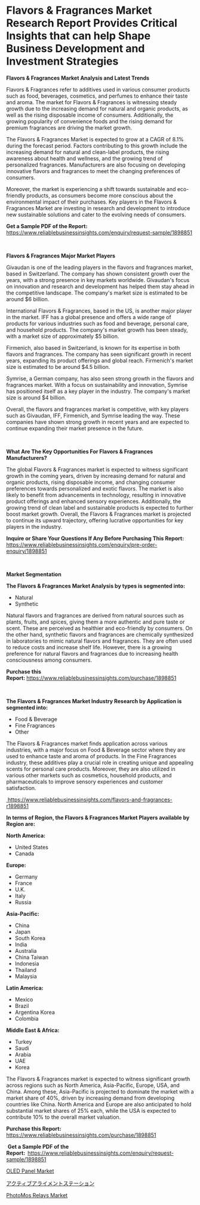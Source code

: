 <p><h1>Flavors & Fragrances Market Research Report Provides Critical Insights that can help Shape Business Development and Investment Strategies</h1></p><p><strong>Flavors & Fragrances Market Analysis and Latest Trends</strong></p>
<p><p>Flavors & Fragrances refer to additives used in various consumer products such as food, beverages, cosmetics, and perfumes to enhance their taste and aroma. The market for Flavors & Fragrances is witnessing steady growth due to the increasing demand for natural and organic products, as well as the rising disposable income of consumers. Additionally, the growing popularity of convenience foods and the rising demand for premium fragrances are driving the market growth.</p><p>The Flavors & Fragrances Market is expected to grow at a CAGR of 8.1% during the forecast period. Factors contributing to this growth include the increasing demand for natural and clean-label products, the rising awareness about health and wellness, and the growing trend of personalized fragrances. Manufacturers are also focusing on developing innovative flavors and fragrances to meet the changing preferences of consumers.</p><p>Moreover, the market is experiencing a shift towards sustainable and eco-friendly products, as consumers become more conscious about the environmental impact of their purchases. Key players in the Flavors & Fragrances Market are investing in research and development to introduce new sustainable solutions and cater to the evolving needs of consumers.</p></p>
<p><strong>Get a Sample PDF of the Report:&nbsp;</strong> <a href="https://www.reliablebusinessinsights.com/enquiry/request-sample/1898851">https://www.reliablebusinessinsights.com/enquiry/request-sample/1898851</a></p>
<p>&nbsp;</p>
<p><strong>Flavors & Fragrances Major Market Players</strong></p>
<p><p>Givaudan is one of the leading players in the flavors and fragrances market, based in Switzerland. The company has shown consistent growth over the years, with a strong presence in key markets worldwide. Givaudan's focus on innovation and research and development has helped them stay ahead in the competitive landscape. The company's market size is estimated to be around $6 billion.</p><p>International Flavors & Fragrances, based in the US, is another major player in the market. IFF has a global presence and offers a wide range of products for various industries such as food and beverage, personal care, and household products. The company's market growth has been steady, with a market size of approximately $5 billion.</p><p>Firmenich, also based in Switzerland, is known for its expertise in both flavors and fragrances. The company has seen significant growth in recent years, expanding its product offerings and global reach. Firmenich's market size is estimated to be around $4.5 billion.</p><p>Symrise, a German company, has also seen strong growth in the flavors and fragrances market. With a focus on sustainability and innovation, Symrise has positioned itself as a key player in the industry. The company's market size is around $4 billion.</p><p>Overall, the flavors and fragrances market is competitive, with key players such as Givaudan, IFF, Firmenich, and Symrise leading the way. These companies have shown strong growth in recent years and are expected to continue expanding their market presence in the future.</p></p>
<p>&nbsp;</p>
<p><strong>What Are The Key Opportunities For Flavors & Fragrances Manufacturers?</strong></p>
<p><p>The global Flavors & Fragrances market is expected to witness significant growth in the coming years, driven by increasing demand for natural and organic products, rising disposable income, and changing consumer preferences towards personalized and exotic flavors. The market is also likely to benefit from advancements in technology, resulting in innovative product offerings and enhanced sensory experiences. Additionally, the growing trend of clean label and sustainable products is expected to further boost market growth. Overall, the Flavors & Fragrances market is projected to continue its upward trajectory, offering lucrative opportunities for key players in the industry.</p></p>
<p><strong>Inquire or Share Your Questions If Any Before Purchasing This Report:</strong> <a href="https://www.reliablebusinessinsights.com/enquiry/pre-order-enquiry/1898851">https://www.reliablebusinessinsights.com/enquiry/pre-order-enquiry/1898851</a></p>
<p>&nbsp;</p>
<p><strong>Market Segmentation</strong></p>
<p><strong>The Flavors & Fragrances Market Analysis by types is segmented into:</strong></p>
<p><ul><li>Natural</li><li>Synthetic</li></ul></p>
<p><p>Natural flavors and fragrances are derived from natural sources such as plants, fruits, and spices, giving them a more authentic and pure taste or scent. These are perceived as healthier and eco-friendly by consumers. On the other hand, synthetic flavors and fragrances are chemically synthesized in laboratories to mimic natural flavors and fragrances. They are often used to reduce costs and increase shelf life. However, there is a growing preference for natural flavors and fragrances due to increasing health consciousness among consumers.</p></p>
<p><strong>Purchase this Report:&nbsp;</strong><a href="https://www.reliablebusinessinsights.com/purchase/1898851">https://www.reliablebusinessinsights.com/purchase/1898851</a></p>
<p>&nbsp;</p>
<p><strong>The Flavors & Fragrances Market Industry Research by Application is segmented into:</strong></p>
<p><ul><li>Food & Beverage</li><li>Fine Fragrances</li><li>Other</li></ul></p>
<p><p>The Flavors & Fragrances market finds application across various industries, with a major focus on Food & Beverage sector where they are used to enhance taste and aroma of products. In the Fine Fragrances industry, these additives play a crucial role in creating unique and appealing scents for personal care products. Moreover, they are also utilized in various other markets such as cosmetics, household products, and pharmaceuticals to improve sensory experiences and customer satisfaction.</p></p>
<p><a href="https://www.reliablebusinessinsights.com/flavors-and-fragrances-r1898851">&nbsp;https://www.reliablebusinessinsights.com/flavors-and-fragrances-r1898851</a></p>
<p><strong>In terms of Region, the Flavors & Fragrances Market Players available by Region are:</strong></p>
<p>
    <p> <strong> North America: </strong>
        <ul>
            <li>United States</li>
            <li>Canada</li>
        </ul>
        </p> 
    <p> <strong> Europe: </strong>
        <ul>
            <li>Germany</li>
            <li>France</li>
            <li>U.K.</li>
            <li>Italy</li>
            <li>Russia</li>
        </ul>
        </p> 
    <p> <strong> Asia-Pacific: </strong>
        <ul>
            <li>China</li>
            <li>Japan</li>
            <li>South Korea</li>
            <li>India</li>
            <li>Australia</li>
            <li>China Taiwan</li>
            <li>Indonesia</li>
            <li>Thailand</li>
            <li>Malaysia</li>
        </ul>
        </p> 
    <p> <strong> Latin America: </strong>
        <ul>
            <li>Mexico</li>
            <li>Brazil</li>
            <li>Argentina Korea</li>
            <li>Colombia</li>
        </ul>
        </p> 
    <p> <strong> Middle East & Africa: </strong>
        <ul>
            <li>Turkey</li>
            <li>Saudi</li>
            <li>Arabia</li>
            <li>UAE</li>
            <li>Korea</li>
        </ul>
    </p>
    </p>
<p><p>The Flavors & Fragrances market is expected to witness significant growth across regions such as North America, Asia-Pacific, Europe, USA, and China. Among these, Asia-Pacific is projected to dominate the market with a market share of 40%, driven by increasing demand from developing countries like China. North America and Europe are also anticipated to hold substantial market shares of 25% each, while the USA is expected to contribute 10% to the overall market valuation.</p></p>
<p><strong>Purchase this Report: </strong><a href="https://www.reliablebusinessinsights.com/purchase/1898851">https://www.reliablebusinessinsights.com/purchase/1898851</a></p>
<p>&nbsp;<strong>Get a Sample PDF of the Report:&nbsp;&nbsp;</strong><a href="https://www.reliablebusinessinsights.com/enquiry/request-sample/1898851">https://www.reliablebusinessinsights.com/enquiry/request-sample/1898851</a></p>
<p><strong></strong></p>
<p><p><a href="https://github.com/msbsaifansami/Market-Research-Report-List-1/blob/main/oled-panel-market.md">OLED Panel Market</a></p><p><a href="https://medium.com/@kelsitorphy644/%E3%82%A2%E3%82%AF%E3%83%86%E3%82%A3%E3%83%96%E3%82%A2%E3%83%A9%E3%82%A4%E3%83%A1%E3%83%B3%E3%83%88%E3%82%B9%E3%83%86%E3%83%BC%E3%82%B7%E3%83%A7%E3%83%B3%E5%B8%82%E5%A0%B4-2024%E5%B9%B4%E3%81%8B%E3%82%892031%E5%B9%B4%E3%81%BE%E3%81%A7%E3%81%AE%E6%A5%AD%E7%95%8C%E5%8B%95%E5%90%91%E3%81%A8%E4%BA%88%E6%B8%AC-ce7004619296">アクティブアライメントステーション</a></p><p><a href="https://github.com/ockatxef85/Market-Research-Report-List-1/blob/main/photomos-relays-market.md">PhotoMos Relays Market</a></p></p>